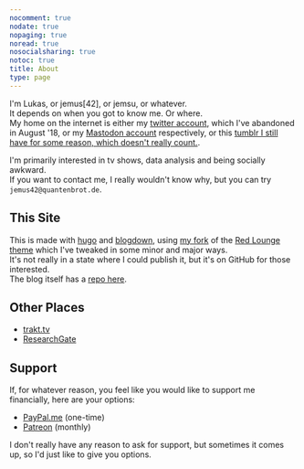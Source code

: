 ```yaml
---
nocomment: true
nodate: true
nopaging: true
noread: true
nosocialsharing: true
notoc: true
title: About
type: page
---
```


I'm Lukas, or jemus[42], or jemsu, or whatever.  
It depends on when you got to know me. Or where.  
My home on the internet is either my [twitter account](https://twitter.com/jemus42), which I've abandoned in August '18, or my [Mastodon account](https://cybre.space/@jemus42) respectively, or this [tumblr I still have for some reason, which doesn't really count.](https://quantenbrot.de).  

I'm primarily interested in tv shows, data analysis and being socially awkward.  
If you want to contact me, I really wouldn't know why, but you can try `jemus42@quantenbrot.de`.

## This Site

This is made with [hugo](https://gohugo.io) and [blogdown](https://github.com/rstudio/blogdown), using [my fork](https://github.com/jemus42/hugo-redlounge-jemsu) of the [Red Lounge theme](https://themes.gohugo.io/redlounge/) which I've tweaked in some minor and major ways.  
It's not really in a state where I could publish it, but it's on GitHub for those interested.  
The blog itself has a [repo here](https://github.com/jemus42/blog.jemu.name).

## Other Places

* <i class='fa fa-tv'></i> [trakt.tv](https://trakt.tv/users/jemus42)
* <i class='fa fa-university'></i> [ResearchGate](https://www.researchgate.net/profile/Lukas_Burk)

## Support

If, for whatever reason, you feel like you would like to support me financially, here are your options:

- <i class='fab fa-paypal'></i> [PayPal.me](https://www.paypal.me/jemus42) (one-time)
- [Patreon](https://www.patreon.com/jemus42) (monthly)

I don't really have any reason to ask for support, but sometimes it comes up, so I'd just like to give you options.
